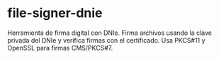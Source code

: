 # file-signer-dnie
Herramienta de firma digital con DNIe. Firma archivos usando la clave privada del DNIe y verifica firmas con el certificado. Usa PKCS#11 y OpenSSL para firmas CMS/PKCS#7.
